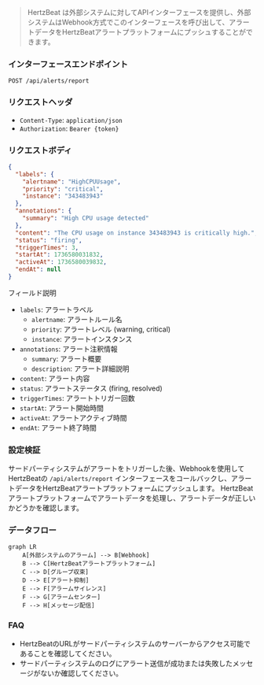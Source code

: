 > HertzBeat は外部システムに対してAPIインターフェースを提供し、外部システムはWebhook方式でこのインターフェースを呼び出して、アラートデータをHertzBeatアラートプラットフォームにプッシュすることができます。

### インターフェースエンドポイント

`POST /api/alerts/report`

### リクエストヘッダ

- `Content-Type`: `application/json`
- `Authorization`: `Bearer {token}`

### リクエストボディ

```json
{
  "labels": {
    "alertname": "HighCPUUsage",
    "priority": "critical",
    "instance": "343483943"
  },
  "annotations": {
    "summary": "High CPU usage detected"
  },
  "content": "The CPU usage on instance 343483943 is critically high.",
  "status": "firing",
  "triggerTimes": 3,
  "startAt": 1736580031832,
  "activeAt": 1736580039832,
  "endAt": null
}
```

フィールド説明

- `labels`: アラートラベル
  - `alertname`: アラートルール名
  - `priority`: アラートレベル (warning, critical)
  - `instance`: アラートインスタンス
- `annotations`: アラート注釈情報
  - `summary`: アラート概要
  - `description`: アラート詳細説明
- `content`: アラート内容
- `status`: アラートステータス (firing, resolved)
- `triggerTimes`: アラートトリガー回数
- `startAt`: アラート開始時間
- `activeAt`: アラートアクティブ時間
- `endAt`: アラート終了時間


### 設定検証
サードパーティシステムがアラートをトリガーした後、Webhookを使用してHertzBeatの `/api/alerts/report` インターフェースをコールバックし、アラートデータをHertzBeatアラートプラットフォームにプッシュします。
HertzBeatアラートプラットフォームでアラートデータを処理し、アラートデータが正しいかどうかを確認します。

### データフロー

```mermaid
graph LR
    A[外部システムのアラーム] --> B[Webhook]
    B --> C[HertzBeatアラートプラットフォーム]
    C --> D[グループ収束]
    D --> E[アラート抑制]
    E --> F[アラームサイレンス]
    F --> G[アラームセンター]
    F --> H[メッセージ配信]
```


### FAQ
- HertzBeatのURLがサードパーティシステムのサーバーからアクセス可能であることを確認してください。
- サードパーティシステムのログにアラート送信が成功または失敗したメッセージがないか確認してください。
